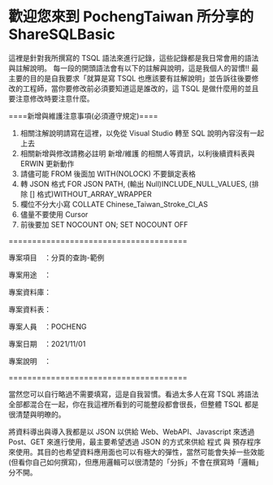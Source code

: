 # 歡迎您來到 PochengTaiwan 所分享的 ShareSQLBasic 

這裡是針對我所撰寫的 TSQL 語法來進行記錄，這些記錄都是我日常會用的語法與註解說明。
每一段的開頭語法會有以下的註解與說明，這是我個人的習慣!! 最主要的目的是自我要求「就算是寫 TSQL 也應該要有註解說明」並告訴往後要修改的工程師，當你要修改前必須要知道這是誰改的，這 TSQL 是做什麼用的並且要注意修改時要注意什麼。



====新增與維護注意事項(必須遵守規定)====

 1. 相關注解說明請寫在這裡，以免從 Visual Studio 轉至 SQL 說明內容沒有一起上去
 2. 相關新增與修改請務必註明 新增/維護 的相關人等資訊，以利後續資料表與 ERWIN 更新動作
 3. 請儘可能 FROM 後面加 WITH(NOLOCK) 不要鎖定表格
 4. 轉 JSON 格式 FOR JSON PATH, (輸出 Null)INCLUDE_NULL_VALUES, (排除 [] 格式)WITHOUT_ARRAY_WRAPPER
 5. 欄位不分大小寫 COLLATE Chinese_Taiwan_Stroke_CI_AS
 6. 儘量不要使用 Cursor 
 7. 前後要加 SET NOCOUNT ON; SET NOCOUNT OFF

======================================

專案項目　：分頁的查詢-範例

專案用途　：

專案資料庫：

專案資料表：

專案人員　：POCHENG

專案日期　：2021/11/01

專案說明　：

======================================

當然您可以自行略過不需要填寫，這是自我習慣。看過太多人在寫 TSQL 將語法全部都混合在一起，你在我這裡所看到的可能整段都會很長，但整體 TSQL 都是很清楚與明暸的。

將資料導出與導入我都是以 JSON 以供給 Web、WebAPI、Javascript 來透過 Post、GET 來進行使用，最主要希望透過 JSON 的方式來供給 程式 與 預存程序 來使用。其目的也希望資料應用面也可以有極大的彈性，當然可能會失掉一些效能(但看你自己如何撰寫)，但應用邏輯可以很清楚的「分拆」不會在撰寫時「邏輯」分不開。

